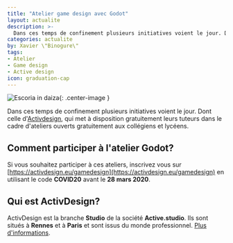 ```yaml
---
title: "Atelier game design avec Godot"
layout: actualite
description: >-
  Dans ces temps de confinement plusieurs initiatives voient le jour. Dont celle d'Activdesign, qui met à disposition gratuitement leurs tuteurs dans le cadre d'ateliers ouverts gratuitement aux collégiens et lycéens.
categories: actualite
by: Xavier \"Binogure\"
tags:
- Atelier
- Game design
- Active design
icon: graduation-cap
---
```

![Escoria in daiza](https://activdesign.eu/uploads/2020/03/25/escoria_in_daiza_workshop2020.jpg){: .center-image }

Dans ces temps de confinement plusieurs initiatives voient le jour. Dont celle d'[Activdesign](https://activdesign.eu/), qui met à disposition gratuitement leurs tuteurs dans le cadre d'ateliers ouverts gratuitement aux collégiens et lycéens.

## Comment participer à l'atelier Godot?
Si vous souhaitez participer à ces ateliers, inscrivez vous sur [https://activdesign.eu/gamedesign](https://activdesign.eu/gamedesign) en utilisant le code **COVID20** avant le **28 mars 2020**.

## Qui est ActivDesign?
ActivDesign est la branche **Studio** de la société **Active.studio**. Ils sont situés à **Rennes** et à **Paris** et sont issus du monde professionnel.
[Plus d'informations](https://activdesign.eu/activdesign).
